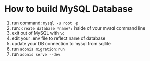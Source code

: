 # How to build MySQL Database

1. run command: ```mysql -u root -p```
2. run: ```create database *name*;``` inside of your mysql command line 
3. exit out of MySQL with ```\q```
4. edit your .env file to reflect name of database
5. update your DB connection to mysql from sqllite
6. run ```adonis migration:run```
7. run ```adonis serve --dev```



